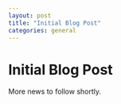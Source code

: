 ```yaml
---
layout: post
title: "Initial Blog Post"
categories: general
---
```


# Initial Blog Post

More news to follow shortly.
